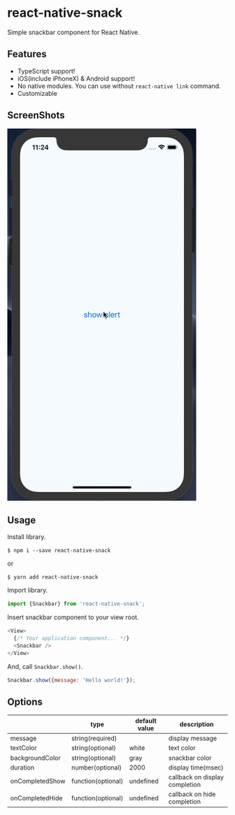 # react-native-snack
Simple snackbar component for React Native.

## Features

- TypeScript support!
- iOS(include iPhoneX) & Android support!
- No native modules. You can use without `react-native link` command.
- Customizable


## ScreenShots

![screen record](sample.gif)

## Usage
Install library.

```shell
$ npm i --save react-native-snack
```

or

```shell
$ yarn add react-native-snack
```

Import library.

```javascript
import {Snackbar} from 'react-native-snack';
```

Insert snackbar component to your view root.

```javascript
<View>
  {/* Your application component... */}
  <Snackbar />
</View>
```

And, call `Snackbar.show()`.

```javascript
Snackbar.show({message: 'Hello world!'});
```

## Options

|  | type | default value | description |
|-----------------|--------------------|---------------|--------------------------------|
| message | string(required) |  | display message |
| textColor | string(optional) | white | text color |
| backgroundColor | string(optional) | gray | snackbar color |
| duration | number(optional) | 2000 | display time(msec) |
| onCompletedShow | function(optional) | undefined | callback on display completion |
| onCompletedHide | function(optional) | undefined | callback on hide completion |
